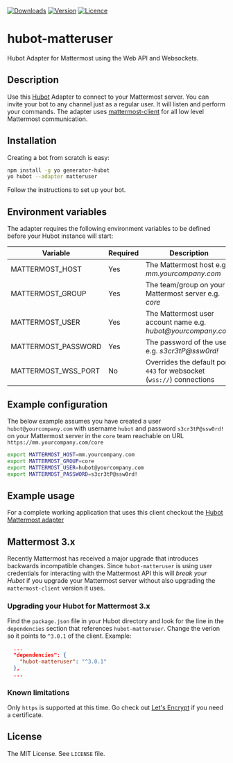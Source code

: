 [![Downloads](https://img.shields.io/npm/dm/hubot-matteruser.svg)](https://www.npmjs.com/package/hubot-matteruser)
[![Version](https://img.shields.io/npm/v/hubot-matteruser.svg)](https://github.com/loafoe/hubot-matteruser/releases)
[![Licence](https://img.shields.io/npm/l/express.svg)](https://github.com/loafoe/hubot-matteruser/blob/master/LICENSE)

# hubot-matteruser

Hubot Adapter for Mattermost using the Web API and Websockets.

## Description

Use this [Hubot](https://github.com/github/hubot) Adapter to connect to your Mattermost server. You can invite your bot to any channel just as a regular user. It will listen and perform your commands. The adapter uses [mattermost-client](https://github.com/loafoe/mattermost-client) for all low level Mattermost communication.


## Installation

Creating a bot from scratch is easy:

  ```sh
npm install -g yo generator-hubot
yo hubot --adapter matteruser
  ```
Follow the instructions to set up your bot. 

## Environment variables

The adapter requires the following environment variables to be defined before your Hubot instance will start:

| Variable | Required | Description |
|----------|----------|-------------|
| MATTERMOST\_HOST | Yes | The Mattermost host e.g. _mm.yourcompany.com_ |
| MATTERMOST\_GROUP | Yes | The team/group on your Mattermost server e.g. _core_ |
| MATTERMOST\_USER | Yes | The Mattermost user account name e.g. _hubot@yourcompany.com_ |
| MATTERMOST\_PASSWORD | Yes | The password of the user e.g. _s3cr3tP@ssw0rd!_ |
| MATTERMOST\_WSS_PORT | No | Overrides the default port `443` for  websocket (`wss://`) connections |

## Example configuration

The below example assumes you have created a user `hubot@yourcompany.com` with username `hubot` and password `s3cr3tP@ssw0rd!` on your Mattermost server in the `core` team reachable on URL `https://mm.yourcompany.com/core`

  ```sh
export MATTERMOST_HOST=mm.yourcompany.com 
export MATTERMOST_GROUP=core
export MATTERMOST_USER=hubot@yourcompany.com
export MATTERMOST_PASSWORD=s3cr3tP@ssw0rd!
  ```

## Example usage

For a complete working application that uses this client checkout the [Hubot Mattermost adapter](https://github.com/loafoe/hubot-matteruser)

## Mattermost 3.x

Recently Mattermost has received a major upgrade that introduces backwards incompatible changes. Since `hubot-matteruser` is using user credentials for interacting with the Mattermost API this will *break your Hubot* if you upgrade your Mattermost server without also upgrading the `mattermost-client` version it uses.

### Upgrading your Hubot for Mattermost 3.x

Find the `package.json` file in your Hubot directory and look for the line in the `dependencies` section that references `hubot-matteruser`. Change the verion so it points to `^3.0.1` of the client. Example:

  ```json
    ...
    "dependencies": {
      "hubot-matteruser": "^3.0.1"
    },
    ...
  ```

### Known limitations

Only `https` is supported at this time. Go check out [Let's Encrypt](https://letsencrypt.org) if you need a certificate.

## License

The MIT License. See `LICENSE` file.

